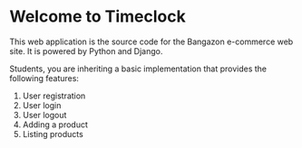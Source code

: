 # Welcome to Timeclock

This web application is the source code for the Bangazon e-commerce web site. It is powered by Python and Django.

Students, you are inheriting a basic implementation that provides the following features:

1. User registration 
1. User login 
1. User logout 
1. Adding a product 
1. Listing products

